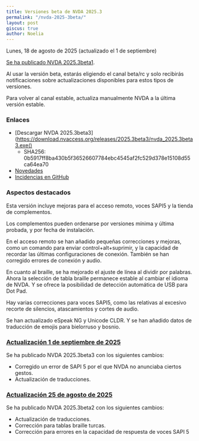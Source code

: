 ```yaml
---
title: Versiones beta de NVDA 2025.3
permalink: "/nvda-2025-3beta/"
layout: post
giscus: true
author: Noelia
---
```


<footer>Lunes, 18 de agosto de 2025 (actualizado el 1 de septiembre)</footer>

[Se ha publicado NVDA 2025.3beta1](https://nvaccess.org/post/nvda-2025-3beta1).

Al usar la versión beta, estarás eligiendo el canal beta/rc y solo recibirás notificaciones sobre actualizaciones disponibles para estos tipos de versiones.

Para volver al canal estable, actualiza manualmente NVDA a la última versión estable.

### Enlaces

- [Descargar NVDA 2025.3beta3](https://download.nvaccess.org/releases/2025.3beta3/nvda_2025.3beta3.exe()
  - SHA256: 0b5917ff8ba430b5f36526607784ebc4545af2fc529d378e15108d55ca64ea70
- [Novedades](https://download.nvaccess.org/documentation/es/changes.html)
- [Incidencias en GitHub](https://github.com/nvaccess/nvda/issues)

### Aspectos destacados

Esta versión incluye mejoras para el acceso remoto, voces SAPI5 y la tienda de complementos.

Los complementos pueden ordenarse por versiones mínima y última probada, y por fecha de instalación.

En el acceso remoto se han añadido pequeñas correcciones y mejoras, como un comando para enviar control+alt+suprimir, y la capacidad de recordar las últimas configuraciones de conexión. También se han corregido errores de conexión y audio.

En cuanto al braille, se ha mejorado el ajuste de línea al dividir por palabras. Ahora la selección de tabla braille permanece estable al cambiar el idioma de NVDA. Y se ofrece la posibilidad de detección automática de USB para Dot Pad.

Hay varias correcciones para voces SAPI5, como las relativas al excesivo recorte de silencios, atascamientos y cortes de audio.

Se han actualizado eSpeak NG y Unicode CLDR. Y se han añadido datos de traducción de emojis para bielorruso y bosnio.

### [Actualización 1 de septiembre de 2025](https://nvaccess.org/post/nvda-2025-3beta3)

Se ha publicado NVDA 2025.3beta3 con los siguientes cambios:

- Corregido un error de SAPI 5 por el que NVDA no anunciaba ciertos gestos.
- Actualización de traducciones.

### [Actualización 25 de agosto de 2025](https://nvaccess.org/post/nvda-2025-3beta2)

Se ha publicado NVDA 2025.3beta2 con los siguientes cambios:

- Actualización de traducciones.
- Corrección para tablas braille turcas.
- Corrección para errores en la capacidad de respuesta de voces SAPI 5

